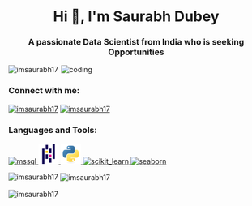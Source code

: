 <h1 align="center">Hi 👋, I'm Saurabh Dubey</h1>
<h3 align="center">A passionate Data Scientist from India who is seeking Opportunities</h3>

<img align="right" alt="coding" width="400" src="https://cdn.videoplasty.com/animation/chill-coding-programming-lo-fi-animation-stock-animation-21874-1024x576.jpg">

<p align="left"> <img src="https://komarev.com/ghpvc/?username=imsaurabh17&label=Profile%20views&color=0e75b6&style=flat" alt="imsaurabh17" /> </p>

<h3 align="left">Connect with me:</h3>
<p align="left">
<a href="https://linkedin.com/in/imsaurabh17" target="blank"><img align="center" src="https://raw.githubusercontent.com/rahuldkjain/github-profile-readme-generator/master/src/images/icons/Social/linked-in-alt.svg" alt="imsaurabh17" height="30" width="40" /></a>
<a href="https://instagram.com/imsaurabh17" target="blank"><img align="center" src="https://raw.githubusercontent.com/rahuldkjain/github-profile-readme-generator/master/src/images/icons/Social/instagram.svg" alt="imsaurabh17" height="30" width="40" /></a>
</p>

<h3 align="left">Languages and Tools:</h3>
<p align="left"> <a href="https://www.microsoft.com/en-us/sql-server" target="_blank" rel="noreferrer"> <img src="https://www.svgrepo.com/show/303229/microsoft-sql-server-logo.svg" alt="mssql" width="40" height="40"/> </a> <a href="https://pandas.pydata.org/" target="_blank" rel="noreferrer"> <img src="https://raw.githubusercontent.com/devicons/devicon/2ae2a900d2f041da66e950e4d48052658d850630/icons/pandas/pandas-original.svg" alt="pandas" width="40" height="40"/> </a> <a href="https://www.python.org" target="_blank" rel="noreferrer"> <img src="https://raw.githubusercontent.com/devicons/devicon/master/icons/python/python-original.svg" alt="python" width="40" height="40"/> </a> <a href="https://scikit-learn.org/" target="_blank" rel="noreferrer"> <img src="https://upload.wikimedia.org/wikipedia/commons/0/05/Scikit_learn_logo_small.svg" alt="scikit_learn" width="40" height="40"/> </a> <a href="https://seaborn.pydata.org/" target="_blank" rel="noreferrer"> <img src="https://seaborn.pydata.org/_images/logo-mark-lightbg.svg" alt="seaborn" width="40" height="40"/> </a> </p>

<p><img align="left" src="https://github-readme-stats.vercel.app/api/top-langs?username=imsaurabh17&show_icons=true&locale=en&layout=compact" alt="imsaurabh17" /></p>

<p>&nbsp;<img align="center" src="https://github-readme-stats.vercel.app/api?username=imsaurabh17&show_icons=true&locale=en" alt="imsaurabh17" /></p>

<p><img align="center" src="https://github-readme-streak-stats.herokuapp.com/?user=imsaurabh17&" alt="imsaurabh17" /></p>
